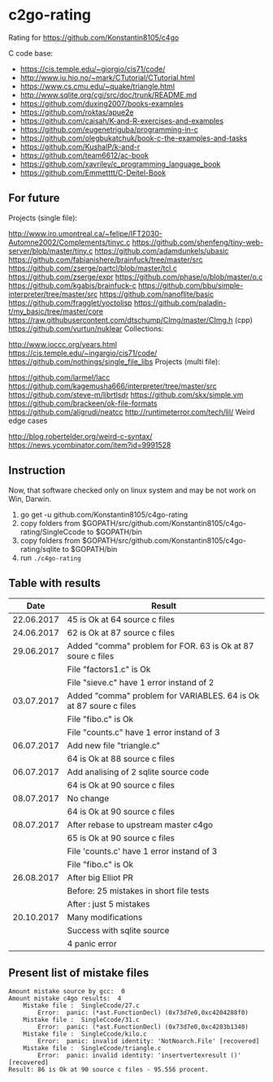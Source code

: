 # c2go-rating
Rating for https://github.com/Konstantin8105/c4go

C code base:
* https://cis.temple.edu/~giorgio/cis71/code/
* http://www.iu.hio.no/~mark/CTutorial/CTutorial.html
* https://www.cs.cmu.edu/~quake/triangle.html
* http://www.sqlite.org/cgi/src/doc/trunk/README.md
* https://github.com/duxing2007/books-examples
* https://github.com/roktas/apue2e
* https://github.com/caisah/K-and-R-exercises-and-examples
* https://github.com/eugenetriguba/programming-in-c
* https://github.com/olegbukatchuk/book-c-the-examples-and-tasks
* https://github.com/KushalP/k-and-r
* https://github.com/team6612/ac-book
* https://github.com/xavriley/c_programming_language_book
* https://github.com/Emmetttt/C-Deitel-Book

## For future

Projects (single file):

http://www.iro.umontreal.ca/~felipe/IFT2030-Automne2002/Complements/tinyc.c
https://github.com/shenfeng/tiny-web-server/blob/master/tiny.c
https://github.com/adamdunkels/ubasic
https://github.com/fabianishere/brainfuck/tree/master/src
https://github.com/zserge/partcl/blob/master/tcl.c
https://github.com/zserge/expr
https://github.com/phase/o/blob/master/o.c
https://github.com/kgabis/brainfuck-c
https://github.com/bbu/simple-interpreter/tree/master/src
https://github.com/nanoflite/basic
https://github.com/fragglet/yoctolisp
https://github.com/paladin-t/my_basic/tree/master/core
https://raw.githubusercontent.com/dtschump/CImg/master/CImg.h (cpp)
https://github.com/vurtun/nuklear
Collections:

http://www.ioccc.org/years.html
https://cis.temple.edu/~ingargio/cis71/code/
https://github.com/nothings/single_file_libs
Projects (multi file):

https://github.com/larmel/lacc
https://github.com/kagemusha666/interpreter/tree/master/src
https://github.com/steve-m/librtlsdr
https://github.com/skx/simple.vm
https://github.com/brackeen/ok-file-formats
https://github.com/aligrudi/neatcc
http://runtimeterror.com/tech/lil/
Weird edge cases

http://blog.robertelder.org/weird-c-syntax/
https://news.ycombinator.com/item?id=9991528


## Instruction

Now, that software checked only on linux system and may be not work on Win, Darwin.

1.	go get -u github.com/Konstantin8105/c4go-rating
2.	copy folders from $GOPATH/src/github.com/Konstantin8105/c4go-rating/SingleCcode to $GOPATH/bin
3.	copy folders from $GOPATH/src/github.com/Konstantin8105/c4go-rating/sqlite to $GOPATH/bin
4.	run `./c4go-rating`

## Table with results

| Date | Result |
|---|---|
| 22.06.2017 | 45 is Ok at 64 source c files |
| 24.06.2017 | 62 is Ok at 87 source c files |
| 29.06.2017 | Added "comma" problem for FOR. 63 is Ok at 87 soure c files | 
|   | File "factors1.c" is Ok |
|   | File "sieve.c" have 1 error instand of 2 |
| 03.07.2017 | Added "comma" problem for VARIABLES. 64 is Ok at 87 soure c files | 
|   | File "fibo.c" is Ok |
|   | File "counts.c" have 1 error instand of 3 |
| 06.07.2017 | Add new file "triangle.c" |
|   | 64 is Ok at 88 source c files |
| 06.07.2017 | Add analising of 2 sqlite source code |
|   | 64 is Ok at 90 source c files |
| 08.07.2017 | No change |
|   | 64 is Ok at 90 source c files |
| 08.07.2017 | After rebase to upstream master c4go |
|   | 65 is Ok at 90 source c files |
|   | File 'counts.c' have 1 error instand of 3 |
|   | File "fibo.c" is Ok |
| 26.08.2017 | After big Elliot PR |
|   | Before: 25 mistakes in short file tests |
|   | After : just 5 mistakes |
| 20.10.2017 | Many modifications |
|   | Success with sqlite source |
|   | 4 panic error |


## Present list of mistake files

```
Amount mistake source by gcc:  0
Amount mistake c4go results:  4
	Mistake file :  SingleCcode/27.c
		Error:  panic: (*ast.FunctionDecl) (0x73d7e0,0xc4204288f0)
	Mistake file :  SingleCcode/31.c
		Error:  panic: (*ast.FunctionDecl) (0x73d7e0,0xc4203b1340)
	Mistake file :  SingleCcode/kilo.c
		Error:  panic: invalid identity: 'NotNoarch.File' [recovered]
	Mistake file :  SingleCcode/triangle.c
		Error:  panic: invalid identity: 'insertvertexresult ()' [recovered]
Result: 86 is Ok at 90 source c files - 95.556 procent. 
```

